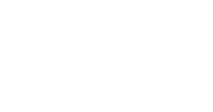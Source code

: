 <div style="width: 100%;">
  <a href="https://github.com/alexisseurin/alexisseurin/blame/main/welcome.svg">
    <img src="welcome.svg" style="width: 90%;" alt="Click to see the source">
  </a>
</div>
